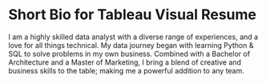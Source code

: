 # Short Bio for Tableau Visual Resume

I am a highly skilled data analyst with a diverse range of experiences, and a love for all things technical. My 
data journey began with learning Python & SQL to solve problems in my own business. Combined with a Bachelor of 
Architecture and a Master of Marketing, I bring a blend of creative and business skills to the table; making me a 
powerful addition to any team. 
